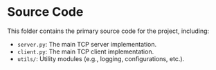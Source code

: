 # Source Code

This folder contains the primary source code for the project, including:
- `server.py`: The main TCP server implementation.
- `client.py`: The main TCP client implementation.
- `utils/`: Utility modules (e.g., logging, configurations, etc.).


